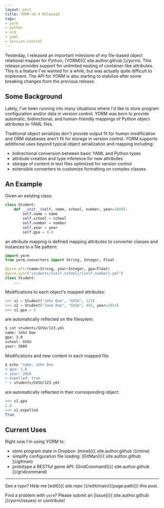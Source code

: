 ```yaml
---
layout: post
title: YORM v0.4 Released
tags:
- yorm
- python
- orm
- yaml
- version-control
---
```


Yesterday, I released an important milestone of my file-based object relational mapper for Python, [YORM]({{ site.author.github }}/yorm). This release provides support for unlimited nesting of container-like attributes. This is a feature I've wanted for a while, but was actually quite difficult to implement. The API for YORM is also starting to stabilize after some breaking changes from the previous release.

## Some Background

Lately, I've been running into many situations where I'd like to store program configuration and/or data in version control. YORM was born to provide automatic, bidirectional, and human-friendly mappings of Python object attributes to YAML files.

Traditional object serializes don't provide output fit for human modification and ORM databases aren't fit for storage in version control. YORM supports additional uses beyond typical object serialization and mapping including:

* bidirectional conversion between basic YAML and Python types
* attribute creation and type inference for new attributes
* storage of content in text files optimized for version control
* extensible converters to customize formatting on complex classes

## An Example

Given an existing class:

```python
class Student:
    def __init__(self, name, school, number, year=2009):
        self.name = name
        self.school = school
        self.number = number
        self.year = year
        self.gpa = 0.0
```

an attribute mapping is defined mapping attributes to converter classes and instances to a file pattern:

```python
import yorm
from yorm.converters import String, Integer, Float

@yorm.attr(name=String, year=Integer, gpa=Float)
@yorm.sync("students/{self.school}/{self.number}.yml")
class Student:
    ...
```

Modifications to each object's mapped attributes:

```python
>>> s1 = Student("John Doe", "GVSU", 123)
>>> s2 = Student("Jane Doe", "GVSU", 456, year=2014)
>>> s1.gpa = 3
```

are automatically reflected on the filesytem:

```bash
$ cat students/GVSU/123.yml
name: John Doe
gpa: 3.0
school: GVSU
year: 2009
```

Modifications and new content in each mapped file:

```bash
$ echo "name: John Doe
> gpa: 1.8
> year: 2010
> expelled: true
" > students/GVSU/123.yml
```

are automatically reflected in their corresponding object:

```python
>>> s1.gpa
1.8
>>> s1.expelled
True
```

## Current Uses

Right now I'm using YORM to:

* store program state in Dropbox: [mine]({{ site.author.github }}/mine)
* simplify configuration file loading: [GitMan]({{ site.author.github }}/gitman)
* prototype a RESTful game API: [GridCommand]({{ site.author.github }}/gridcommand)

-----

See a typo? Help me [edit]({{ site.repo }}/edit/main/{{page.path}}) this post.

Find a problem with `yorm`? Please submit an [issue]({{ site.author.github }}/yorm/issues) or contribute!
